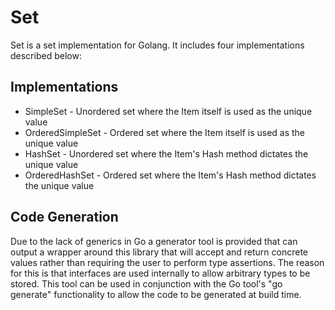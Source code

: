 # Set

Set is a set implementation for Golang. It includes four implementations described below:

## Implementations

* SimpleSet - Unordered set where the Item itself is used as the unique value
* OrderedSimpleSet - Ordered set where the Item itself is used as the unique value
* HashSet - Unordered set where the Item's Hash method dictates the unique value
* OrderedHashSet - Ordered set where the Item's Hash method dictates the unique value

## Code Generation

Due to the lack of generics in Go a generator tool is provided that can output a wrapper around this library that will accept and return concrete values rather than requiring the user to perform type assertions. The reason for this is that interfaces are used internally to allow arbitrary types to be stored. This tool can be used in conjunction with the Go tool's "go generate" functionality to allow the code to be generated at build time.
